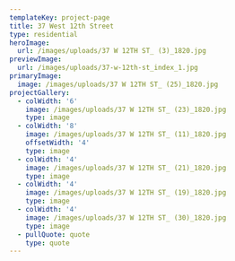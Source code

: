 ```yaml
---
templateKey: project-page
title: 37 West 12th Street
type: residential
heroImage:
  url: /images/uploads/37 W 12TH ST_ (3)_1820.jpg
previewImage:
  url: /images/uploads/37-w-12th-st_index_1.jpg
primaryImage:
  image: /images/uploads/37 W 12TH ST_ (25)_1820.jpg
projectGallery:
  - colWidth: '6'
    image: /images/uploads/37 W 12TH ST_ (23)_1820.jpg
    type: image
  - colWidth: '8'
    image: /images/uploads/37 W 12TH ST_ (11)_1820.jpg
    offsetWidth: '4'
    type: image
  - colWidth: '4'
    image: /images/uploads/37 W 12TH ST_ (21)_1820.jpg
    type: image
  - colWidth: '4'
    image: /images/uploads/37 W 12TH ST_ (19)_1820.jpg
    type: image
  - colWidth: '4'
    image: /images/uploads/37 W 12TH ST_ (30)_1820.jpg
    type: image
  - pullQuote: quote
    type: quote
---
```


